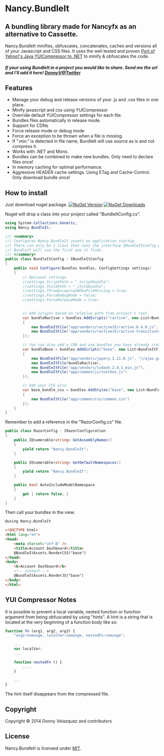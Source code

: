 # Nancy.BundleIt
## A bundling library made for Nancyfx as an alternative to Cassette.

Nancy.BundleIt minifies, obfuscates, concatenates, caches and versions all of your Javascript and CSS files.
It uses the well tested and proven [Port of Yahoo!'s Java YUICompressor to .NET](https://github.com/PureKrome/YUICompressor.NET) to minify & obfuscates the code.

##### If your using BundleIt in a project you would like to share. Send me the url and I'll add it here! [DonnyV@Twitter](https://twitter.com/Donny_V)

## Features

 * Manage your debug and release versions of your .js and .css files in one place.
 * Minify javascript and css using YUICompressor
 * Override default YUICompressor settings for each file.
 * Bundles files automatically in release mode.
 * Support for CDNs
 * Force release mode or debug mode
 * Force an exception to be thrown when a file is missing.
 * If ".min." is detected in file name, BundleIt will use source as is and not compress it.
 * Works with .NET and Mono.
 * Bundles can be combined to make new bundles. Only need to declare files once!
 * In memory caching for optimal performance.
 * Aggressive HEADER cache settings. Using ETag and Cache-Control. Only download bundle once!

## How to install

Just download nuget package. [![NuGet Version](http://img.shields.io/nuget/v/Nancy.BundleIt.svg?style=flat)](https://www.nuget.org/packages/Nancy.BundleIt/) [![NuGet Downloads](http://img.shields.io/nuget/dt/Nancy.BundleIt.svg?style=flat)](https://www.nuget.org/packages/Nancy.BundleIt/)

Nuget will drop a class into your project called "BundleItConfig.cs".
```csharp
using System.Collections.Generic;
using Nancy.BundleIt;

/// <summary>
/// Configures Nancy.BundleIt assets on application startup.
/// There can only be 1 class that uses the interface IBundleItConfig per project. 
/// BundleIt will use the first one it finds.
/// </summary>
public class BundleItConfig : IBundleItConfig
{
	public void Configure(Bundles bundles, ConfigSettings settings)
	{
		// Optional settings
		//settings.ScriptPath = "_scriptbundle";
		//settings.StylePath = "_stylebundle";
		//settings.ThrowExceptionWhenFileMissing = true;
		//settings.ForceDebugMode = false;
		//settings.ForceReleaseMode = true;
		

		// Add scripts based on relative path from project's root.
		var bundleRactive = bundles.AddScripts("ractive", new List<BundleItFile>
		{
			new BundleItFile("app/vendors/ractiveJS/ractive.0.4.0.js", "app/vendors/ractiveJS/ractive.0.4.0.min.js"),
			new BundleItFile("app/vendors/ractiveJS/ractive-transitions-fade.js")
		});

		// You can also add a CDN and use bundles you have already created.
		var bundleBase = bundles.AddScripts("base", new List<BundleItFile>
		{
			new BundleItFile("app/vendors/jquery.1.11.0.js", "//ajax.googleapis.com/ajax/libs/jquery/1.11.1/jquery.min.js", true),
			new BundleItFile(bundleRactive),
			new BundleItFile("app/vendors/lodash.2.4.1.min.js"),
			new BundleItFile("app/common/js/toolbox.js")
		});

		// Add your CSS also
		var base_bundle_css = bundles.AddStyles("base", new List<BundleItFile>
		{
			new BundleItFile("app/common/css/common.css")
		});
	}
}
```

Remember to add a reference in the "RazorConfig.cs" file.
```csharp
public class RazorConfig : IRazorConfiguration
{
    public IEnumerable<string> GetAssemblyNames()
    {
        yield return "Nancy.BundleIt";
    }

    public IEnumerable<string> GetDefaultNamespaces()
    {
        yield return "Nancy.BundleIt";
    }

    public bool AutoIncludeModelNamespace
    {
        get { return false; }
    }
}
```

Then call your bundles in the view.
```html
@using Nancy.BundleIt

<!DOCTYPE html>
<html lang="en">
<head>
    <meta charset="utf-8" />
    <title>Account Dashboard</title>
    @BundleItAssets.RenderCSS("base")
</head>
<body>
    <b>Account Dashboard</b>
    <!-- content -->
    @BundleItAssets.RenderJS("base")
</body>
</html>
```

## YUI Compressor Notes
It is possible to prevent a local variable, nested function or function
argument from being obfuscated by using "hints". A hint is a string that
is located at the very beginning of a function body like so:
    
```javascript
function fn (arg1, arg2, arg3) {
    "arg2:nomunge, localVar:nomunge, nestedFn:nomunge";

    ...
    var localVar;
    ...

    function nestedFn () {
        ....
    }

    ...
}
```
The hint itself disappears from the compressed file.

## Copyright

Copyright © 2014 Donny Velazquez and contributors

## License

Nancy.BundleIt is licensed under [MIT](http://www.opensource.org/licenses/mit-license.php "Read more about the MIT license form").
